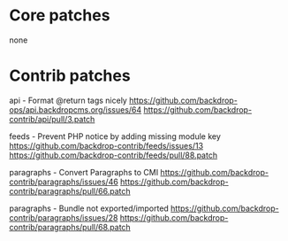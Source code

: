 Core patches
============

  none


Contrib patches
===============

api - Format @return tags nicely
  https://github.com/backdrop-ops/api.backdropcms.org/issues/64
  https://github.com/backdrop-contrib/api/pull/3.patch

feeds - Prevent PHP notice by adding missing module key
  https://github.com/backdrop-contrib/feeds/issues/13
  https://github.com/backdrop-contrib/feeds/pull/88.patch

paragraphs - Convert Paragraphs to CMI
  https://github.com/backdrop-contrib/paragraphs/issues/46
  https://github.com/backdrop-contrib/paragraphs/pull/66.patch

paragraphs - Bundle not exported/imported
  https://github.com/backdrop-contrib/paragraphs/issues/28
  https://github.com/backdrop-contrib/paragraphs/pull/68.patch

